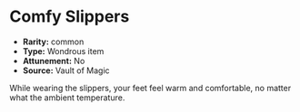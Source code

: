 
# Comfy Slippers

* **Rarity:** common
* **Type:** Wondrous item
* **Attunement:** No
* **Source:** Vault of Magic


While wearing the slippers, your feet feel warm and comfortable, no matter what the ambient temperature.
